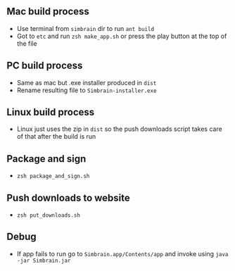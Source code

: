 ## Mac build process
- Use terminal from `simbrain` dir to run `ant build`
- Got to `etc` and run `zsh make_app.sh` or press the play button at the top of the file

## PC build process 
- Same as mac but .exe installer produced in `dist`
- Rename resulting file to `Simbrain-installer.exe`
## Linux build process
- Linux just uses the zip in `dist` so the push downloads script takes care of that after the build is run

## Package and sign
- `zsh package_and_sign.sh`

## Push downloads to website
- `zsh put_downloads.sh`

## Debug
- If app fails to run go to `Simbrain.app/Contents/app` and invoke using `java -jar Simbrain.jar`
